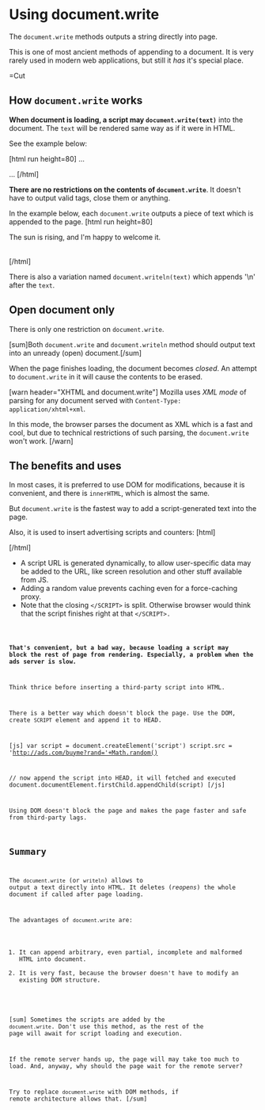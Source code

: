 
# Using document.write 

The `document.write` methods outputs a string directly into page.

This is one of most ancient methods of appending to a document. It is very rarely used in modern web applications, but still it <i>has</i> it's special place.

=Cut


## How `document.write` works   

<b>When document is loading, a script may `document.write(text)`</b> into the document. The `text` will be rendered same way as if it were in HTML.

See the example below:

[html run height=80]
...

<script>
  document.write('<i>Hello, there!</i>')
</script>
...
[/html]

<b>There are no restrictions on the contents of `document.write`</b>. It doesn't have to output valid tags, close them or anything.

In the example below, each `document.write` outputs a piece of text which is appended to the page.
[html run height=80]
<script> document.write('<style> td { color: #F40 } </style>') </script>
<table>
  <tr>
  <script> document.write('<td>') </script>
   The sun is rising, and I'm happy to welcome it.
  <script> document.write('</td>') </script>
  </tr>
</table>
[/html]

There is also a variation named `document.writeln(text)` which appends '\n' after the `text`.


## Open document only   

There is only one restriction on `document.write`.

[sum]Both `document.write` and `document.writeln` method should output text into an unready (open) document.[/sum]

When the page finishes loading, the document becomes <i>closed</i>. An attempt to `document.write` in it will cause the contents to be erased. 

[warn header="XHTML and document.write"]
Mozilla uses <i>XML mode</i> of parsing for any document served with `Content-Type: application/xhtml+xml`. 

In this mode, the browser parses the document as XML which is a fast and cool, but due to technical restrictions of such parsing, the `document.write` won't work. 
[/warn]


## The benefits and uses   

In most cases, it is preferred to use DOM for modifications, because it is convenient, and there is `innerHTML`, which is almost the same.

But `document.write` is the fastest way to add a script-generated text into the page. 

Also, it is used to insert advertising scripts and counters:
[html]
<script>
  var url = 'http://ads.com/buyme?rand='+Math.random()
  document.write('<script src="'+url+'"></scr'+'ipt>')
</script>
[/html]

<ul>
<li>
A script URL is generated dynamically, to allow user-specific data may be added to the URL, like screen resolution and other stuff available from JS. 
</li><li>
Adding a random value prevents caching even for a force-caching proxy.
</li><li>
Note that the closing <code>&lt;/SCRIPT&gt;</code> is split. Otherwise browser would think that the script finishes right at that <code>&lt;/SCRIPT&gt;.
</li></ul>

<b>That's convenient, but a bad way, because loading a script may block the rest of page from rendering. Especially, a problem when the ads server is slow.</b> 

Think thrice before inserting a third-party script into HTML.

There is a better way which doesn't block the page. Use the DOM, create <code>SCRIPT</code> element and append it to HEAD. 

[js]
var script = document.createElement('script')
script.src = 'http://ads.com/buyme?rand='+Math.random()

// now append the script into HEAD, it will fetched and executed
document.documentElement.firstChild.appendChild(script)
[/js]

Using DOM doesn't block the page and makes the page faster and safe from third-party lags.


## Summary   

The `document.write` (or `writeln`) allows to output a text directly into HTML. It deletes (<i>reopens</i>) the whole document if called after page loading.

The advantages of `document.write` are:
<ol>
<li>It can append arbitrary, even partial, incomplete and malformed HTML into document.</li>
<li>It is very fast, because the browser doesn't have to modify an existing DOM structure.</li>
</ol>

[sum]
Sometimes the scripts are added by the `document.write`. Don't use this method, as the rest of the page will await for script loading and execution. 

If the remote server hands up, the page will may take too much to load. And, anyway, why should the page wait for the remote server? 

Try to replace `document.write` with DOM methods, if remote architecture allows that.
[/sum]


